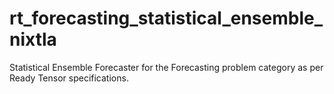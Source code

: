 # rt_forecasting_statistical_ensemble_nixtla
Statistical Ensemble  Forecaster for the Forecasting problem category as per Ready Tensor specifications.
